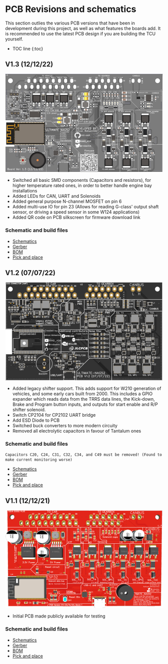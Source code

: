 # PCB Revisions and schematics

This section outlies the various PCB versions that have been in development during this project, as well as what features the boards add. It is recommended to use the latest PCB design if you are building the TCU yourself.

* TOC line
{:toc}

## V1.3 (12/12/22)
![PCB 1.3](images/pcb13.png)
* Switched all basic SMD components (Capacitors and resistors), for higher temperature rated ones, in order to better handle engine bay installations
* Added LEDs for CAN, UART and Solenoids
* Added general purpose N-channel MOSFET on pin 6
* Added multi-use IO for pin 23 (Allows for reading G-class' output shaft sensor, or driving a speed sensor in some W124 applications)
* Added QR code on PCB silkscreen for firmware download link

### Schematic and build files

* [Schematics](https://github.com/rnd-ash/ultimate_nag52/blob/main/PCB/v1.3/schematics_1.3.pdf)
* [Gerber](https://github.com/rnd-ash/ultimate_nag52/blob/main/PCB/v1.3/gerber_1.3.zip)
* [BOM](https://github.com/rnd-ash/ultimate_nag52/blob/main/PCB/v1.3/BOM_1.3.csv)
* [Pick and place](https://github.com/rnd-ash/ultimate_nag52/blob/main/PCB/v1.3/P%26P_1.3.csv)

## V1.2 (07/07/22)
![PCB 1.2](images/pcb12.png)
* Added legacy shifter support. This adds support for W210 generation of vehicles, and some early cars built from 2000. This includes a GPIO expander which reads data from the TRRS data lines, the Kick-down, Brake and Program button inputs, and outputs for start enable and R/P shifter solenoid.
* Switch CP2104 for CP2102 UART bridge
* Add ESD Diode to PCB
* Switched buck converters to more modern circuity
* Removed all electrolytic capacitors in favour of Tantalum ones

### Schematic and build files

```warning
Capacitors C20, C24, C31, C32, C34, and C49 must be removed! (Found to make current monitoring worse)
```

* [Schematics](https://github.com/rnd-ash/ultimate_nag52/blob/main/PCB/v1.2/schematics_1.2.pdf)
* [Gerber](https://github.com/rnd-ash/ultimate_nag52/blob/main/PCB/v1.2/gerber_1.2.zip)
* [BOM](https://github.com/rnd-ash/ultimate_nag52/blob/main/PCB/v1.2/BOM_1.2.csv)
* [Pick and place](https://github.com/rnd-ash/ultimate_nag52/blob/main/PCB/v1.2/P%26P_1.2.csv)

## V1.1 (12/12/21)
![PCB 1.1](images/pcb11.png)
* Initial PCB made publicly available for testing

### Schematic and build files

* [Schematics](https://github.com/rnd-ash/ultimate_nag52/blob/main/PCB/v1.1/schematics_1.1.pdf)
* [Gerber](https://github.com/rnd-ash/ultimate_nag52/blob/main/PCB/v1.1/gerber_1.1.zip)
* [BOM](https://github.com/rnd-ash/ultimate_nag52/blob/main/PCB/v1.1/BOM_1.1.csv)
* [Pick and place](https://github.com/rnd-ash/ultimate_nag52/blob/main/PCB/v1.1/P%26P_1.1.csv)